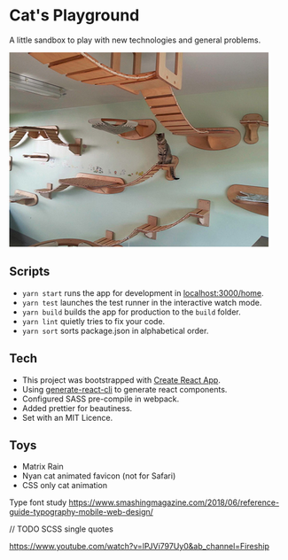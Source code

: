 # Cat's Playground

A little sandbox to play with new technologies and general problems.

![cat pic](./public/playground.jpg)

## Scripts

* `yarn start` runs the app for development in [localhost:3000/home](http://localhost:3000/home).
* `yarn test` launches the test runner in the interactive watch mode.
* `yarn build` builds the app for production to the `build` folder.
* `yarn lint` quietly tries to fix your code.
* `yarn sort` sorts package.json in alphabetical order.

## Tech

* This project was bootstrapped with [Create React App](https://github.com/facebook/create-react-app).
* Using [generate-react-cli](https://www.npmjs.com/package/generate-react-cli) to generate react components.
* Configured SASS pre-compile in webpack.
* Added prettier for beautiness.
* Set with an MIT Licence.

## Toys

* Matrix Rain
* Nyan cat animated favicon (not for Safari)
* CSS only cat animation

Type font study
<https://www.smashingmagazine.com/2018/06/reference-guide-typography-mobile-web-design/>

// TODO SCSS single quotes

<https://www.youtube.com/watch?v=lPJVi797Uy0&ab_channel=Fireship>
